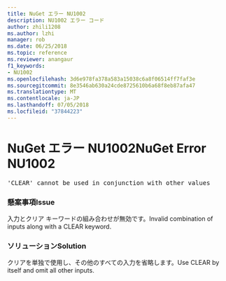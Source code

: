 ```yaml
---
title: NuGet エラー NU1002
description: NU1002 エラー コード
author: zhili1208
ms.author: lzhi
manager: rob
ms.date: 06/25/2018
ms.topic: reference
ms.reviewer: anangaur
f1_keywords:
- NU1002
ms.openlocfilehash: 3d6e978fa378a583a15038c6a8f06514ff7faf3e
ms.sourcegitcommit: 8e3546ab630a24cde8725610b6a68f8eb87afa47
ms.translationtype: MT
ms.contentlocale: ja-JP
ms.lasthandoff: 07/05/2018
ms.locfileid: "37844223"
---
```

# <a name="nuget-error-nu1002"></a><span data-ttu-id="95b43-103">NuGet エラー NU1002</span><span class="sxs-lookup"><span data-stu-id="95b43-103">NuGet Error NU1002</span></span>

<pre>'CLEAR' cannot be used in conjunction with other values</pre>

### <a name="issue"></a><span data-ttu-id="95b43-104">懸案事項</span><span class="sxs-lookup"><span data-stu-id="95b43-104">Issue</span></span>
<span data-ttu-id="95b43-105">入力とクリア キーワードの組み合わせが無効です。</span><span class="sxs-lookup"><span data-stu-id="95b43-105">Invalid combination of inputs along with a CLEAR keyword.</span></span>

### <a name="solution"></a><span data-ttu-id="95b43-106">ソリューション</span><span class="sxs-lookup"><span data-stu-id="95b43-106">Solution</span></span>
<span data-ttu-id="95b43-107">クリアを単独で使用し、その他のすべての入力を省略します。</span><span class="sxs-lookup"><span data-stu-id="95b43-107">Use CLEAR by itself and omit all other inputs.</span></span>